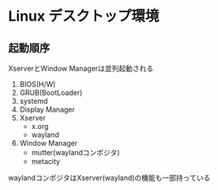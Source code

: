 # Linux デスクトップ環境

## 起動順序

XserverとWindow Managerは並列起動される

1. BIOS(H/W)
1. GRUB(BootLoader)
1. systemd
1. Display Manager
1. Xserver
   - x.org
   - wayland
1. Window Manager
   - mutter(waylandコンポジタ)
   - metacity

waylandコンポジタはXserver(wayland)の機能も一部持っている
